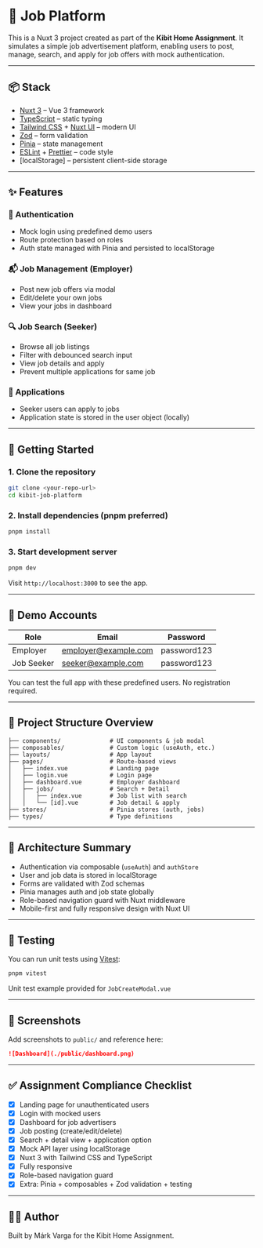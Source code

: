 # 🤝 Job Platform

This is a Nuxt 3 project created as part of the **Kibit Home Assignment**. It simulates a simple job advertisement platform, enabling users to post, manage, search, and apply for job offers with mock authentication.

---

## 📦 Stack

* [Nuxt 3](https://nuxt.com) – Vue 3 framework
* [TypeScript](https://www.typescriptlang.org/) – static typing
* [Tailwind CSS](https://tailwindcss.com/) + [Nuxt UI](https://ui.nuxt.com/) – modern UI
* [Zod](https://zod.dev/) – form validation
* [Pinia](https://pinia.vuejs.org/) – state management
* [ESLint](https://eslint.org/) + [Prettier](https://prettier.io/) – code style
* \[localStorage] – persistent client-side storage

---

## ✨ Features

### 👤 Authentication

* Mock login using predefined demo users
* Route protection based on roles
* Auth state managed with Pinia and persisted to localStorage

### 📬 Job Management (Employer)

* Post new job offers via modal
* Edit/delete your own jobs
* View your jobs in dashboard

### 🔍 Job Search (Seeker)

* Browse all job listings
* Filter with debounced search input
* View job details and apply
* Prevent multiple applications for same job

### 📝 Applications

* Seeker users can apply to jobs
* Application state is stored in the user object (locally)

---

## 🚀 Getting Started

### 1. Clone the repository

```bash
git clone <your-repo-url>
cd kibit-job-platform
```

### 2. Install dependencies (pnpm preferred)

```bash
pnpm install
```

### 3. Start development server

```bash
pnpm dev
```

Visit `http://localhost:3000` to see the app.

---

## 🔑 Demo Accounts

| Role       | Email                                               | Password    |
| ---------- | --------------------------------------------------- | ----------- |
| Employer   | [employer@example.com](mailto:employer@example.com) | password123 |
| Job Seeker | [seeker@example.com](mailto:seeker@example.com)     | password123 |

You can test the full app with these predefined users. No registration required.

---

## 📂 Project Structure Overview

```
├── components/              # UI components & job modal
├── composables/             # Custom logic (useAuth, etc.)
├── layouts/                 # App layout
├── pages/                   # Route-based views
│   ├── index.vue            # Landing page
│   ├── login.vue            # Login page
│   ├── dashboard.vue        # Employer dashboard
│   ├── jobs/                # Search + Detail
│   │   ├── index.vue        # Job list with search
│   │   └── [id].vue         # Job detail & apply
├── stores/                  # Pinia stores (auth, jobs)
├── types/                   # Type definitions
```

---

## 🧱 Architecture Summary

* Authentication via composable (`useAuth`) and `authStore`
* User and job data is stored in localStorage
* Forms are validated with Zod schemas
* Pinia manages auth and job state globally
* Role-based navigation guard with Nuxt middleware
* Mobile-first and fully responsive design with Nuxt UI

---

## 🧪 Testing

You can run unit tests using [Vitest](https://vitest.dev/):

```bash
pnpm vitest
```

Unit test example provided for `JobCreateModal.vue`

---

## 📸 Screenshots

Add screenshots to `public/` and reference here:

```md
![Dashboard](./public/dashboard.png)
```

---

## ✅ Assignment Compliance Checklist

* [x] Landing page for unauthenticated users
* [x] Login with mocked users
* [x] Dashboard for job advertisers
* [x] Job posting (create/edit/delete)
* [x] Search + detail view + application option
* [x] Mock API layer using localStorage
* [x] Nuxt 3 with Tailwind CSS and TypeScript
* [x] Fully responsive
* [x] Role-based navigation guard
* [x] Extra: Pinia + composables + Zod validation + testing

---

## 👨‍💻 Author

Built by Márk Varga for the Kibit Home Assignment.
